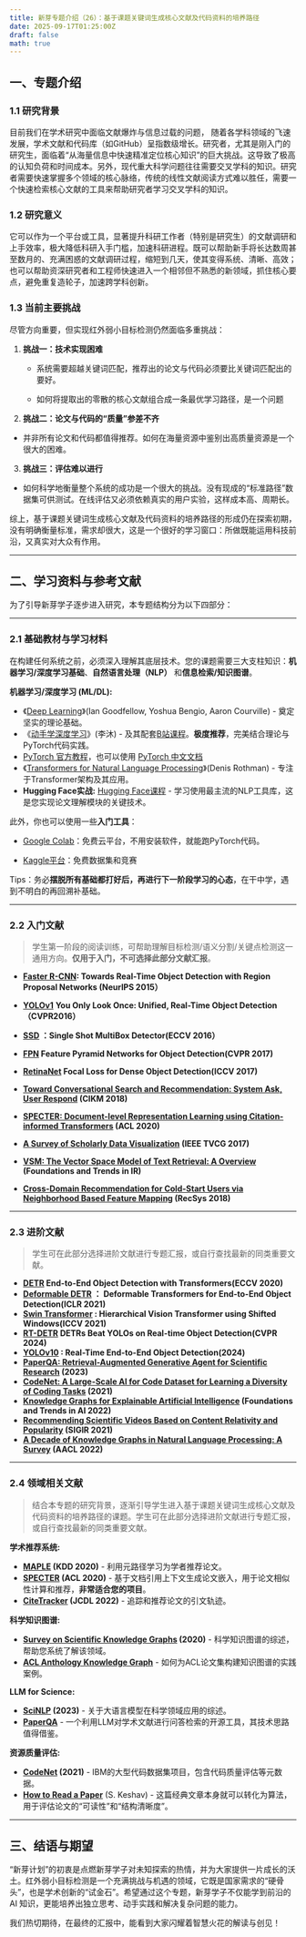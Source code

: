 ```yaml
---
title: 新芽专题介绍（26）：基于课题关键词生成核心文献及代码资料的培养路径
date: 2025-09-17T01:25:00Z
draft: false
math: true
---
```


## 一、专题介绍

### 1.1  研究背景

目前我们在学术研究中面临文献爆炸与信息过载的问题， 随着各学科领域的飞速发展，学术文献和代码库（如GitHub）呈指数级增长。研究者，尤其是刚入门的研究生，面临着“从海量信息中快速精准定位核心知识”的巨大挑战。这导致了极高的认知负荷和时间成本。另外，现代重大科学问题往往需要交叉学科的知识。研究者需要快速掌握多个领域的核心脉络，传统的线性文献阅读方式难以胜任，需要一个快速检索核心文献的工具来帮助研究者学习交叉学科的知识。

### 1.2  研究意义

它可以作为一个平台或工具，显著提升科研工作者（特别是研究生）的文献调研和上手效率，极大降低科研入手门槛，加速科研进程。既可以帮助新手将长达数周甚至数月的、充满困惑的文献调研过程，缩短到几天，使其变得系统、清晰、高效；也可以帮助资深研究者和工程师快速进入一个相邻但不熟悉的新领域，抓住核心要点，避免重复造轮子，加速跨学科创新。

### 1.3  当前主要挑战

尽管方向重要，但实现红外弱小目标检测仍然面临多重挑战：

1. **挑战一：技术实现困难**
   *  系统需要超越关键词匹配，推荐出的论文与代码必须要比关键词匹配出的要好。
   
   * 如何将提取出的零散的核心文献组合成一条最优学习路径，是一个问题
   
2. **挑战二：论文与代码的“质量”参差不齐**
* 并非所有论文和代码都值得推荐。如何在海量资源中鉴别出高质量资源是一个很大的困难。
3. **挑战三：评估难以进行**
* 如何科学地衡量整个系统的成功是一个很大的挑战。没有现成的“标准路径”数据集可供测试。在线评估又必须依赖真实的用户实验，这样成本高、周期长。

综上，基于课题关键词生成核心文献及代码资料的培养路径的形成仍在探索初期，没有明确衡量标准，需求却很大，这是一个很好的学习窗口：所做既能运用科技前沿，又真实对大众有作用。

***

## 二、学习资料与参考文献

为了引导新芽学子逐步进入研究，本专题结构分为以下四部分：

***

### 2.1  基础教材与学习材料

在构建任何系统之前，必须深入理解其底层技术。您的课题需要三大支柱知识：**机器学习/深度学习基础**、**自然语言处理（NLP）** 和**信息检索/知识图谱**。

**机器学习/深度学习 (ML/DL):**

* 《[Deep Learning](https://www.deeplearningbook.org/)》(Ian Goodfellow, Yoshua Bengio, Aaron Courville) - 奠定坚实的理论基础。
* 《[动手学深度学习](https://zh.d2l.ai/)》(李沐) - 及其配套[B站课程](https://space.bilibili.com/1567748478)。**极度推荐**，完美结合理论与PyTorch代码实践。
* [PyTorch 官方教程](https://pytorch.org/tutorials)，也可以使用 [PyTorch 中文文档](https://pytorch-cn.readthedocs.io/zh/latest/)
* 《[Transformers for Natural Language Processing](https://www.packtpub.com/product/transformers-for-natural-language-processing-second-edition/9781803247335)》(Denis Rothman) - 专注于Transformer架构及其应用。
* **Hugging Face实战:** [Hugging Face课程](https://huggingface.co/course/chapter1) - 学习使用最主流的NLP工具库，这是您实现论文理解模块的关键技术。

此外，你也可以使用一些**入门工具**：

* [Google Colab](https://colab.research.google.com/)：免费云平台，不用安装软件，就能跑PyTorch代码。

* [Kaggle平台](https://www.kaggle.com/)：免费数据集和竞赛

Tips：务必**摆脱所有基础都打好后，再进行下一阶段学习的心态**，在干中学，遇到不明白的再回溯补基础。

***

### 2.2  入门文献

> 学生第一阶段的阅读训练，可帮助理解目标检测/语义分割/关键点检测这一通用方向。**仅用于入门，不可选择此部分文献汇报**。

* **[Faster R-CNN](https://arxiv.org/pdf/1506.01497): Towards Real-Time Object Detection with Region Proposal Networks (NeurIPS 2015）**

* **[YOLOv1](https://arxiv.org/abs/1506.02640)** **You Only Look Once: Unified, Real-Time Object Detection（CVPR2016）**

* **[SSD](https://arxiv.org/abs/1512.02325) ：Single Shot MultiBox Detector(ECCV 2016）**

* **[FPN](https://arxiv.org/abs/1612.03144) Feature Pyramid Networks for Object Detection(CVPR 2017)**

* **[RetinaNet](https://arxiv.org/abs/1708.02002)  Focal Loss for Dense Object Detection(ICCV 2017)** 

* **[Toward Conversational Search and Recommendation: System Ask, User Respond](https://dl.acm.org/doi/10.1145/3209978.3210013) (CIKM 2018)**

* **[SPECTER: Document-level Representation Learning using Citation-informed Transformers](https://arxiv.org/abs/2004.07180) (ACL 2020)**

* **[A Survey of Scholarly Data Visualization](https://ieeexplore.ieee.org/document/8253440) (IEEE TVCG 2017)**

* **[VSM: The Vector Space Model of Text Retrieval: A Overview](https://www.sciencedirect.com/science/article/abs/pii/S0306457305000350) (Foundations and Trends in IR)**

* **[Cross-Domain Recommendation for Cold-Start Users via Neighborhood Based Feature Mapping](https://dl.acm.org/doi/10.1145/3269206.3271796) (RecSys 2018)**



***

### 2.3  进阶文献

> 学生可在此部分选择进阶文献进行专题汇报，或自行查找最新的同类重要文献。

* **[DETR](https://arxiv.org/abs/2005.12872)  End-to-End Object Detection with Transformers(ECCV 2020)**
* **[Deformable DETR](https://arxiv.org/abs/2010.04159) ： Deformable Transformers for End-to-End Object Detection(ICLR 2021)**
* **[Swin Transformer](https://arxiv.org/abs/2103.14030) : Hierarchical Vision Transformer using Shifted Windows(ICCV 2021)** 
* **[RT-DETR](https://arxiv.org/abs/2304.08069) DETRs Beat YOLOs on Real-time Object Detection(CVPR 2024)**
* **[YOLOv10](https://arxiv.org/abs/2405.14458) : Real-Time End-to-End Object Detection(2024)** 
* **[PaperQA: Retrieval-Augmented Generative Agent for Scientific Research](https://arxiv.org/abs/2312.06159) (2023)**
* **[CodeNet: A Large-Scale AI for Code Dataset for Learning a Diversity of Coding Tasks](https://arxiv.org/abs/2105.12655) (2021)**
* **[Knowledge Graphs for Explainable Artificial Intelligence](https://link.springer.com/article/10.1007/s10462-022-10180-3) (Foundations and Trends in AI 2022)**
* **[Recommending Scientific Videos Based on Content Relativity and Popularity](https://dl.acm.org/doi/10.1145/3404835.3463240) (SIGIR 2021)**
* **[A Decade of Knowledge Graphs in Natural Language Processing: A Survey](https://aclanthology.org/2022.aacl-tutorials.4/) (AACL 2022)**

***

### 2.4  领域相关文献

> 结合本专题的研究背景，逐渐引导学生进入基于课题关键词生成核心文献及代码资料的培养路径的课题。学生可在此部分选择进阶文献进行专题汇报，或自行查找最新的同类重要文献。
>

**学术推荐系统:**

- **[MAPLE](https://arxiv.org/abs/2005.12150) (KDD 2020)** - 利用元路径学习为学者推荐论文。
- **[SPECTER](https://arxiv.org/abs/2004.07180) (ACL 2020)** - 基于文档引用上下文生成论文嵌入，用于论文相似性计算和推荐，**非常适合您的项目**。
- **[CiteTracker](https://dl.acm.org/doi/10.1145/3529372.3530919) (JCDL 2022)** - 追踪和推荐论文的引文轨迹。

**科学知识图谱:**

- **[Survey on Scientific Knowledge Graphs](https://arxiv.org/abs/2004.14600) (2020)** - 科学知识图谱的综述，帮助您系统了解该领域。
- **[ACL Anthology Knowledge Graph](https://arxiv.org/abs/2206.06378)** - 如何为ACL论文集构建知识图谱的实践案例。

**LLM for Science:**

- **[SciNLP](https://arxiv.org/abs/2305.14445) (2023)** - 关于大语言模型在科学领域应用的综述。
- **[PaperQA](https://github.com/whitead/paper-qa)** - 一个利用LLM对学术文献进行问答检索的开源工具，其技术思路值得借鉴。

**资源质量评估:**

- **[CodeNet](https://arxiv.org/abs/2105.12655) (2021)** - IBM的大型代码数据集项目，包含代码质量评估等元数据。
- **[How to Read a Paper](https://web.stanford.edu/class/ee384m/Handouts/HowtoReadPaper.pdf)** (S. Keshav) - 这篇经典文章本身就可以转化为算法，用于评估论文的“可读性”和“结构清晰度”。

***

## 三、结语与期望

“新芽计划”的初衷是点燃新芽学子对未知探索的热情，并为大家提供一片成长的沃土。红外弱小目标检测是一个充满挑战与机遇的领域，它既是国家需求的“硬骨头”，也是学术创新的“试金石”。希望通过这个专题，新芽学子不仅能学到前沿的 AI 知识，更能培养出独立思考、动手实践和解决复杂问题的能力。

我们热切期待，在最终的汇报中，能看到大家闪耀着智慧火花的解读与创见！
